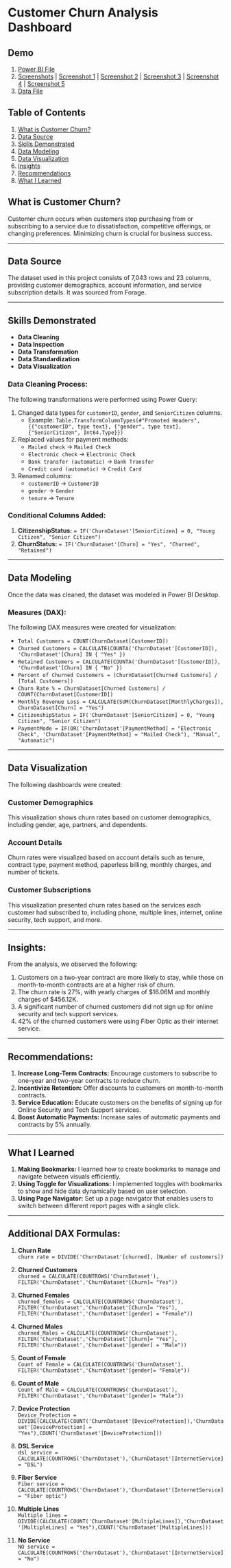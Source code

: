 # Customer Churn Analysis Dashboard

## Demo
1. [Power BI File](https://github.com/ksharma1908/pwc-virutal-internship/blob/main/Task2_Customer_Churn_Retention/Task2_Customer_Churn_Retentions.pbix)
2. [Screenshots](https://github.com/ksharma1908/pwc-virutal-internship/tree/main/Task2_Customer_Churn_Retention/Screenshots) | [Screenshot 1](https://github.com/ksharma1908/pwc-virutal-internship/blob/main/Task2_Customer_Churn_Retention/Screenshots/Screenshot_1.JPG) | [Screenshot 2](https://github.com/ksharma1908/pwc-virutal-internship/blob/main/Task2_Customer_Churn_Retention/Screenshots/Screenshot_2.JPG) | [Screenshot 3](https://github.com/ksharma1908/pwc-virutal-internship/blob/main/Task2_Customer_Churn_Retention/Screenshots/Screenshot_3.JPG) | [Screenshot 4](https://github.com/ksharma1908/pwc-virutal-internship/blob/main/Task2_Customer_Churn_Retention/Screenshots/Screenshot_4.JPG) | [Screenshot 5](https://github.com/ksharma1908/pwc-virutal-internship/blob/main/Task2_Customer_Churn_Retention/Screenshots/Screenshot_5.JPG)
3. [Data File](https://github.com/ksharma1908/pwc-virutal-internship/blob/main/Task2_Customer_Churn_Retention/02_Churn_Dataset.xlsx)

## Table of Contents
1. [What is Customer Churn?](#what-is-Customer-Churn)
2. [Data Source](#data-source)
3. [Skills Demonstrated](#skills-demonstrated)
4. [Data Modeling](#data-modeling)
5. [Data Visualization](#data-visualization)
6. [Insights](#insights)
7. [Recommendations](#recommendations)
8. [What I Learned](#what-i-learned)

## What is Customer Churn?
Customer churn occurs when customers stop purchasing from or subscribing to a service due to dissatisfaction, competitive offerings, or changing preferences. Minimizing churn is crucial for business success.

---

## Data Source
The dataset used in this project consists of 7,043 rows and 23 columns, providing customer demographics, account information, and service subscription details. It was sourced from Forage.

---

## Skills Demonstrated
- **Data Cleaning**
- **Data Inspection**
- **Data Transformation**
- **Data Standardization**
- **Data Visualization**

### Data Cleaning Process:
The following transformations were performed using Power Query:

1. Changed data types for `customerID`, `gender`, and `SeniorCitizen` columns.
   - Example: `Table.TransformColumnTypes(#"Promoted Headers",{{"customerID", type text}, {"gender", type text}, {"SeniorCitizen", Int64.Type}})`
2. Replaced values for payment methods:
   - `Mailed check` → `Mailed Check`
   - `Electronic check` → `Electronic Check`
   - `Bank transfer (automatic)` → `Bank Transfer`
   - `Credit card (automatic)` → `Credit Card`
3. Renamed columns:
   - `customerID` → `CustomerID`
   - `gender` → `Gender`
   - `tenure` → `Tenure`

### Conditional Columns Added:
1. **CitizenshipStatus:** `= IF('ChurnDataset'[SeniorCitizen] = 0, "Young Citizen", "Senior Citizen")`
2. **ChurnStatus:** `= IF('ChurnDataset'[Churn] = "Yes", "Churned", "Retained")`

---

## Data Modeling
Once the data was cleaned, the dataset was modeled in Power BI Desktop.

### Measures (DAX):
The following DAX measures were created for visualization:

- `Total Customers = COUNT(ChurnDataset[CustomerID])`
- `Churned Customers = CALCULATE(COUNTA('ChurnDataset'[CustomerID]), 'ChurnDataset'[Churn] IN { "Yes" })`
- `Retained Customers = CALCULATE(COUNTA('ChurnDataset'[CustomerID]), 'ChurnDataset'[Churn] IN { "No" })`
- `Percent of Churned Customers = (ChurnDataset[Churned Customers] / [Total Customers])`
- `Churn Rate % = ChurnDataset[Churned Customers] / COUNT(ChurnDataset[CustomerID])`
- `Monthly Revenue Loss = CALCULATE(SUM(ChurnDataset[MonthlyCharges]), ChurnDataset[Churn] = "Yes")`
- `CitizenshipStatus = IF('ChurnDataset'[SeniorCitizen] = 0, "Young Citizen", "Senior Citizen")`
- `PaymentMode = IF(OR('ChurnDataset'[PaymentMethod] = "Electronic Check", 'ChurnDataset'[PaymentMethod] = "Mailed Check"), "Manual", "Automatic")`

---

## Data Visualization
The following dashboards were created:

### Customer Demographics
This visualization shows churn rates based on customer demographics, including gender, age, partners, and dependents.

### Account Details
Churn rates were visualized based on account details such as tenure, contract type, payment method, paperless billing, monthly charges, and number of tickets.

### Customer Subscriptions
This visualization presented churn rates based on the services each customer had subscribed to, including phone, multiple lines, internet, online security, tech support, and more.

---

## Insights:
From the analysis, we observed the following:

1. Customers on a two-year contract are more likely to stay, while those on month-to-month contracts are at a higher risk of churn.
2. The churn rate is 27%, with yearly charges of $16.06M and monthly charges of $456.12K.
3. A significant number of churned customers did not sign up for online security and tech support services.
4. 42% of the churned customers were using Fiber Optic as their internet service.

---

## Recommendations:
1. **Increase Long-Term Contracts:** Encourage customers to subscribe to one-year and two-year contracts to reduce churn.
2. **Incentivize Retention:** Offer discounts to customers on month-to-month contracts.
3. **Service Education:** Educate customers on the benefits of signing up for Online Security and Tech Support services.
4. **Boost Automatic Payments:** Increase sales of automatic payments and contracts by 5% annually.

---

## What I Learned
1. **Making Bookmarks:** I learned how to create bookmarks to manage and navigate between visuals efficiently.
2. **Using Toggle for Visualizations:** I implemented toggles with bookmarks to show and hide data dynamically based on user selection.
3. **Using Page Navigator:** Set up a page navigator that enables users to switch between different report pages with a single click.

---

## Additional DAX Formulas:

1. **Churn Rate**  
   `churn rate = DIVIDE('ChurnDataset'[churned], [Number of customers])`

2. **Churned Customers**  
   `churned = CALCULATE(COUNTROWS('ChurnDataset'), FILTER('ChurnDataset','ChurnDataset'[Churn]= "Yes"))`

3. **Churned Females**  
   `churned_females = CALCULATE(COUNTROWS('ChurnDataset'), FILTER('ChurnDataset','ChurnDataset'[Churn]= "Yes"), FILTER('ChurnDataset','ChurnDataset'[gender] = "Female"))`

4. **Churned Males**  
   `churned_Males = CALCULATE(COUNTROWS('ChurnDataset'), FILTER('ChurnDataset','ChurnDataset'[Churn]= "Yes"), FILTER('ChurnDataset','ChurnDataset'[gender] = "Male"))`

5. **Count of Female**  
   `Count of Female = CALCULATE(COUNTROWS('ChurnDataset'), FILTER('ChurnDataset','ChurnDataset'[gender]= "Female"))`

6. **Count of Male**  
   `Count of Male = CALCULATE(COUNTROWS('ChurnDataset'), FILTER('ChurnDataset','ChurnDataset'[gender]= "Male"))`

7. **Device Protection**  
   `Device_Protection = DIVIDE(CALCULATE(COUNT('ChurnDataset'[DeviceProtection]),'ChurnDataset'[DeviceProtection] = "Yes"),COUNT('ChurnDataset'[DeviceProtection]))`

8. **DSL Service**  
   `dsl service = CALCULATE(COUNTROWS('ChurnDataset'),'ChurnDataset'[InternetService] = "DSL")`

9. **Fiber Service**  
   `Fiber service = CALCULATE(COUNTROWS('ChurnDataset'),'ChurnDataset'[InternetService] = "Fiber optic")`

10. **Multiple Lines**  
    `Multiple_lines = DIVIDE(CALCULATE(COUNT('ChurnDataset'[MultipleLines]),'ChurnDataset'[MultipleLines] = "Yes"),COUNT('ChurnDataset'[MultipleLines]))`

11. **No Service**  
    `NO service = CALCULATE(COUNTROWS('ChurnDataset'),'ChurnDataset'[InternetService] = "No")`